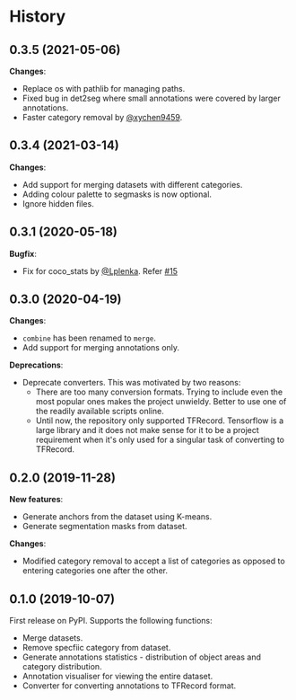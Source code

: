 # History


## 0.3.5 (2021-05-06)

**Changes**:

* Replace os with pathlib for managing paths.
* Fixed bug in det2seg where small annotations were covered by larger annotations.
* Faster category removal by [@xychen9459](https://github.com/xychen9459).

## 0.3.4 (2021-03-14)

**Changes**:

* Add support for merging datasets with different categories.
* Adding colour palette to segmasks is now optional.
* Ignore hidden files.

## 0.3.1 (2020-05-18)

**Bugfix**:

* Fix for coco_stats by [@Lplenka](https://github.com/Lplenka). Refer [#15](https://github.com/ashnair1/COCO-Assistant/pull/15)


## 0.3.0 (2020-04-19)

**Changes**:

* `combine` has been renamed to `merge`.
* Add support for merging annotations only.


**Deprecations**:

* Deprecate converters. This was motivated by two reasons:
    - There are too many conversion formats. Trying to include even the most popular ones makes the project unwieldy. Better to use one of the readily available scripts online.
    - Until now, the repository only supported TFRecord. Tensorflow is a large library and it does not make sense for it to be a project requirement when it's only used for a singular task of converting to TFRecord.

## 0.2.0 (2019-11-28)

**New features**:

* Generate anchors from the dataset using K-means.
* Generate segmentation masks from dataset.

**Changes**:
* Modified category removal to accept a list of categories as opposed to entering categories one after the other.

## 0.1.0 (2019-10-07)

First release on PyPI. Supports the following functions:

* Merge datasets.
* Remove specfiic category from dataset.
* Generate annotations statistics - distribution of object areas and category distribution.
* Annotation visualiser for viewing the entire dataset.
* Converter for converting annotations to TFRecord format.

